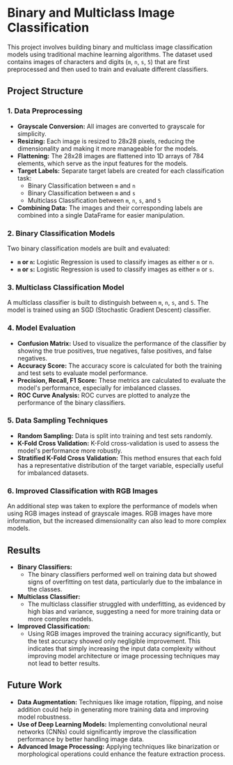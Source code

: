
# Binary and Multiclass Image Classification

This project involves building binary and multiclass image classification models using traditional machine learning algorithms. The dataset used contains images of characters and digits (`m`, `n`, `s`, `5`) that are first preprocessed and then used to train and evaluate different classifiers.

## Project Structure

### 1. Data Preprocessing
- **Grayscale Conversion:** All images are converted to grayscale for simplicity.
- **Resizing:** Each image is resized to 28x28 pixels, reducing the dimensionality and making it more manageable for the models.
- **Flattening:** The 28x28 images are flattened into 1D arrays of 784 elements, which serve as the input features for the models.
- **Target Labels:** Separate target labels are created for each classification task:
  - Binary Classification between `m` and `n`
  - Binary Classification between `m` and `s`
  - Multiclass Classification between `m`, `n`, `s`, and `5`
- **Combining Data:** The images and their corresponding labels are combined into a single DataFrame for easier manipulation.

### 2. Binary Classification Models
Two binary classification models are built and evaluated:
- **`m` or `n`:** Logistic Regression is used to classify images as either `m` or `n`.
- **`m` or `s`:** Logistic Regression is used to classify images as either `m` or `s`.

### 3. Multiclass Classification Model
A multiclass classifier is built to distinguish between `m`, `n`, `s`, and `5`. The model is trained using an SGD (Stochastic Gradient Descent) classifier.

### 4. Model Evaluation
- **Confusion Matrix:** Used to visualize the performance of the classifier by showing the true positives, true negatives, false positives, and false negatives.
- **Accuracy Score:** The accuracy score is calculated for both the training and test sets to evaluate model performance.
- **Precision, Recall, F1 Score:** These metrics are calculated to evaluate the model's performance, especially for imbalanced classes.
- **ROC Curve Analysis:** ROC curves are plotted to analyze the performance of the binary classifiers.

### 5. Data Sampling Techniques
- **Random Sampling:** Data is split into training and test sets randomly.
- **K-Fold Cross Validation:** K-Fold cross-validation is used to assess the model's performance more robustly.
- **Stratified K-Fold Cross Validation:** This method ensures that each fold has a representative distribution of the target variable, especially useful for imbalanced datasets.

### 6. Improved Classification with RGB Images
An additional step was taken to explore the performance of models when using RGB images instead of grayscale images. RGB images have more information, but the increased dimensionality can also lead to more complex models.

## Results
- **Binary Classifiers:**
  - The binary classifiers performed well on training data but showed signs of overfitting on test data, particularly due to the imbalance in the classes.
- **Multiclass Classifier:**
  - The multiclass classifier struggled with underfitting, as evidenced by high bias and variance, suggesting a need for more training data or more complex models.
- **Improved Classification:**
  - Using RGB images improved the training accuracy significantly, but the test accuracy showed only negligible improvement. This indicates that simply increasing the input data complexity without improving model architecture or image processing techniques may not lead to better results.

## Future Work
- **Data Augmentation:** Techniques like image rotation, flipping, and noise addition could help in generating more training data and improving model robustness.
- **Use of Deep Learning Models:** Implementing convolutional neural networks (CNNs) could significantly improve the classification performance by better handling image data.
- **Advanced Image Processing:** Applying techniques like binarization or morphological operations could enhance the feature extraction process.

